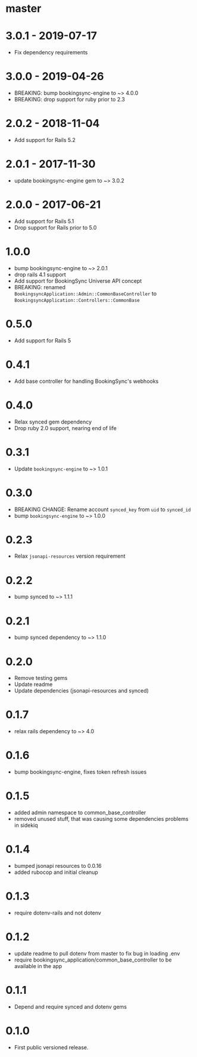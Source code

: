 # master

# 3.0.1 - 2019-07-17

* Fix dependency requirements

# 3.0.0 - 2019-04-26

* BREAKING: bump bookingsync-engine to ~> 4.0.0
* BREAKING: drop support for ruby prior to 2.3

# 2.0.2 - 2018-11-04

* Add support for Rails 5.2

# 2.0.1 - 2017-11-30

* update bookingsync-engine gem to ~> 3.0.2

# 2.0.0 - 2017-06-21

* Add support for Rails 5.1
* Drop support for Rails prior to 5.0

# 1.0.0

* bump bookingsync-engine to ~> 2.0.1
* drop rails 4.1 support
* Add support for BookingSync Universe API concept
* BREAKING: renamed `BookingsyncApplication::Admin::CommonBaseController` to `BookingsyncApplication::Controllers::CommonBase`

# 0.5.0

* Add support for Rails 5

# 0.4.1

* Add base controller for handling BookingSync's webhooks

# 0.4.0

* Relax synced gem dependency
* Drop ruby 2.0 support, nearing end of life

# 0.3.1

* Update `bookingsync-engine` to ~> 1.0.1

# 0.3.0

* BREAKING CHANGE: Rename account `synced_key` from `uid` to `synced_id`
* bump `bookingsync-engine` to ~> 1.0.0

# 0.2.3

* Relax `jsonapi-resources` version requirement

# 0.2.2

* bump synced to ~> 1.1.1

# 0.2.1

* bump synced dependency to ~> 1.1.0

# 0.2.0

* Remove testing gems
* Update readme
* Update dependencies (jsonapi-resources and synced)

# 0.1.7

* relax rails dependency to ~> 4.0

# 0.1.6

* bump bookingsync-engine, fixes token refresh issues

# 0.1.5

* added admin namespace to common_base_controller
* removed unused stuff, that was causing some dependencies problems in sidekiq

# 0.1.4

* bumped jsonapi resources to 0.0.16
* added rubocop and initial cleanup

# 0.1.3

* require dotenv-rails and not dotenv

# 0.1.2

* update readme to pull dotenv from master to fix bug in loading .env
* require bookingsync_application/common_base_controller to be available in the app

# 0.1.1

* Depend and require synced and dotenv gems

# 0.1.0

* First public versioned release.

